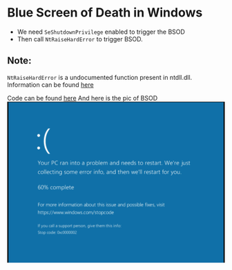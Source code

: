 # Blue Screen of Death in Windows

- We need `SeShutdownPrivilege` enabled to trigger the BSOD
- Then call `NtRaiseHardError` to trigger BSOD.

## Note:
`NtRaiseHardError` is a undocumented function present in ntdll.dll. Information can be found [here](http://undocumented.ntinternals.net/index.html?page=UserMode%2FUndocumented%20Functions%2FError%2FNtRaiseHardError.html)

Code can be found [here](../code/day37.cpp)
And here is the pic of BSOD
![image](../images/tmp10.png)
